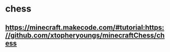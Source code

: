 # chess

## https://minecraft.makecode.com/#tutorial:https://github.com/xtopheryoungs/minecraftChess/chess
